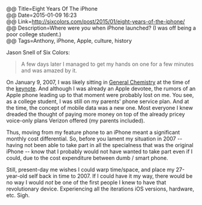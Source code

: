 @@ Title=Eight Years Of The iPhone  
@@ Date=2015-01-09 16:23  
@@ Link=http://sixcolors.com/post/2015/01/eight-years-of-the-iphone/  
@@ Description=Where were *you* when iPhone launched? (I was off being a poor college student.)  
@@ Tags=Anthony, iPhone, Apple, culture, history  

Jason Snell of Six Colors:
>A few days later I managed to get my hands on one for a few minutes and was amazed by it. 

On January 9, 2007, I was likely sitting in [General Chemistry][puc] at the time of the [keynote][youtube]. And although I was already an Apple devotee, the rumors of an Apple phone leading up to that moment were probably lost on me. You see, as a college student, I was still on my parents' phone service plan. And at the time, the concept of mobile data was a new one. Most everyone I knew dreaded the thought of paying more money on top of the already pricey voice-only plans Verizon offered (my parents included).

Thus, moving from my feature phone to an iPhone meant a significant monthly cost differential. So, before you lament my situation in 2007 -- having not been able to take part in all the specialness that was the original iPhone -- know that I probably would not have wanted to take part even if I could, due to the cost expenditure between dumb / smart phone. 

Still, present-day me wishes I could warp time/space, and place my 27-year-old self back in time to 2007. If I could have it my way, there would be no way I would *not* be one of the first people I knew to have that revolutionary device. Experiencing all the iterations iOS versions, hardware, etc. Sigh. 

[puc]: https://www.puc.edu/admissions/academics/chemistry
[youtube]: https://www.youtube.com/watch?v=t4OEsI0Sc_s